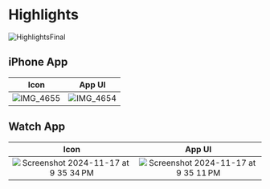 # Highlights
![HighlightsFinal](https://github.com/user-attachments/assets/c50c0020-cdef-4437-a3e4-811babc53b6d)

## iPhone App
Icon             |  App UI
:-------------------------:|:-------------------------:
![IMG_4655](https://github.com/user-attachments/assets/79ac2f39-c0a8-4451-942e-e05b9400ef79)  |  ![IMG_4654](https://github.com/user-attachments/assets/678be536-1f60-46d9-95c9-05f812daf294)


## Watch App
Icon             |  App UI
:-------------------------:|:-------------------------:
![Screenshot 2024-11-17 at 9 35 34 PM](https://github.com/user-attachments/assets/497a8e92-fc1f-4086-b6f1-24a16e5bd2fb)  |  ![Screenshot 2024-11-17 at 9 35 11 PM](https://github.com/user-attachments/assets/e200401b-3975-41bb-ac4d-12b748d339df)
